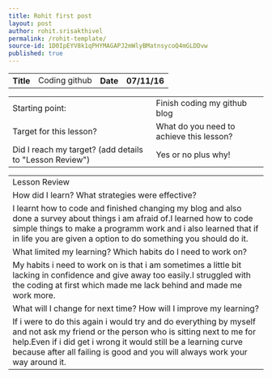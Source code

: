 ```yaml
---
title: Rohit first post
layout: post
author: rohit.srisakthivel
permalink: /rohit-template/
source-id: 1D0IpEYV8k1qPHYMAGAPJ2mWlyBMatnsycoQ4mGLDDvw
published: true
---
```

<table>
  <tr>
    <th>Title</th>
    <td>Coding github</td>
    <th>Date</th>
    <th>07/11/16</th>
  </tr>
</table>


<table>
  <tr>
    <td>Starting point:</td>
    <td>Finish coding my github blog</td>
  </tr>
  <tr>
    <td>Target for this lesson?</td>
    <td>What do you need to achieve this lesson? </td>
  </tr>
  <tr>
    <td>Did I reach my target? 
(add details to "Lesson Review")</td>
    <td>Yes or no plus why! </td>
  </tr>
</table>


<table>
  <tr>
    <td>Lesson Review</td>
  </tr>
  <tr>
    <td>How did I learn? What strategies were effective? </td>
  </tr>
  <tr>
    <td>I learnt how to code and finished changing my blog and also done a survey about things i am afraid of.I learned how to code simple things to make a programm work and i also learned that if in life you are given a option to do something you should do it.</td>
  </tr>
  <tr>
    <td>What limited my learning? Which habits do I need to work on? </td>
  </tr>
  <tr>
    <td>My habits i need to work on is that i am sometimes a little bit lacking in confidence and give away too easily.I struggled with the coding at first which made me lack behind and made me work more.</td>
  </tr>
  <tr>
    <td>What will I change for next time? How will I improve my learning?</td>
  </tr>
  <tr>
    <td>If i were to do this again i would try and do everything by myself and not ask my friend or the person who is sitting next to me for help.Even if i did get i wrong it would still be a learning curve because after all failing is good and you will always work your way around it.
</td>
  </tr>
</table>


